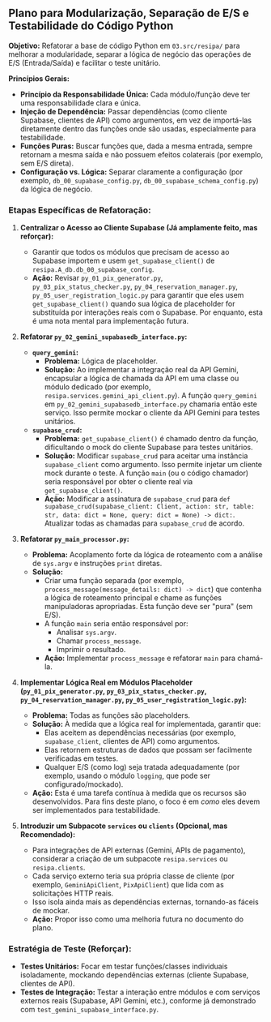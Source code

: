 ## Plano para Modularização, Separação de E/S e Testabilidade do Código Python

**Objetivo:** Refatorar a base de código Python em `03.src/resipa/` para melhorar a modularidade, separar a lógica de negócio das operações de E/S (Entrada/Saída) e facilitar o teste unitário.

**Princípios Gerais:**
*   **Princípio da Responsabilidade Única:** Cada módulo/função deve ter uma responsabilidade clara e única.
*   **Injeção de Dependência:** Passar dependências (como cliente Supabase, clientes de API) como argumentos, em vez de importá-las diretamente dentro das funções onde são usadas, especialmente para testabilidade.
*   **Funções Puras:** Buscar funções que, dada a mesma entrada, sempre retornam a mesma saída e não possuem efeitos colaterais (por exemplo, sem E/S direta).
*   **Configuração vs. Lógica:** Separar claramente a configuração (por exemplo, `db_00_supabase_config.py`, `db_00_supabase_schema_config.py`) da lógica de negócio.

### Etapas Específicas de Refatoração:

1.  **Centralizar o Acesso ao Cliente Supabase (Já amplamente feito, mas reforçar):**
    *   Garantir que todos os módulos que precisam de acesso ao Supabase importem e usem `get_supabase_client()` de `resipa.A_db.db_00_supabase_config`.
    *   **Ação:** Revisar `py_01_pix_generator.py`, `py_03_pix_status_checker.py`, `py_04_reservation_manager.py`, `py_05_user_registration_logic.py` para garantir que eles usem `get_supabase_client()` quando sua lógica de placeholder for substituída por interações reais com o Supabase. Por enquanto, esta é uma nota mental para implementação futura.

2.  **Refatorar `py_02_gemini_supabasedb_interface.py`:**
    *   **`query_gemini`:**
        *   **Problema:** Lógica de placeholder.
        *   **Solução:** Ao implementar a integração real da API Gemini, encapsular a lógica de chamada da API em uma classe ou módulo dedicado (por exemplo, `resipa.services.gemini_api_client.py`). A função `query_gemini` em `py_02_gemini_supabasedb_interface.py` chamaria então este serviço. Isso permite mockar o cliente da API Gemini para testes unitários.
    *   **`supabase_crud`:**
        *   **Problema:** `get_supabase_client()` é chamado dentro da função, dificultando o mock do cliente Supabase para testes unitários.
        *   **Solução:** Modificar `supabase_crud` para aceitar uma instância `supabase_client` como argumento. Isso permite injetar um cliente mock durante o teste. A função `main` (ou o código chamador) seria responsável por obter o cliente real via `get_supabase_client()`.
        *   **Ação:** Modificar a assinatura de `supabase_crud` para `def supabase_crud(supabase_client: Client, action: str, table: str, data: dict = None, query: dict = None) -> dict:`. Atualizar todas as chamadas para `supabase_crud` de acordo.

3.  **Refatorar `py_main_processor.py`:**
    *   **Problema:** Acoplamento forte da lógica de roteamento com a análise de `sys.argv` e instruções `print` diretas.
    *   **Solução:**
        *   Criar uma função separada (por exemplo, `process_message(message_details: dict) -> dict`) que contenha a lógica de roteamento principal e chame as funções manipuladoras apropriadas. Esta função deve ser "pura" (sem E/S).
        *   A função `main` seria então responsável por:
            *   Analisar `sys.argv`.
            *   Chamar `process_message`.
            *   Imprimir o resultado.
        *   **Ação:** Implementar `process_message` e refatorar `main` para chamá-la.

4.  **Implementar Lógica Real em Módulos Placeholder (`py_01_pix_generator.py`, `py_03_pix_status_checker.py`, `py_04_reservation_manager.py`, `py_05_user_registration_logic.py`):**
    *   **Problema:** Todas as funções são placeholders.
    *   **Solução:** À medida que a lógica real for implementada, garantir que:
        *   Elas aceitem as dependências necessárias (por exemplo, `supabase_client`, clientes de API) como argumentos.
        *   Elas retornem estruturas de dados que possam ser facilmente verificadas em testes.
        *   Qualquer E/S (como log) seja tratada adequadamente (por exemplo, usando o módulo `logging`, que pode ser configurado/mockado).
    *   **Ação:** Esta é uma tarefa contínua à medida que os recursos são desenvolvidos. Para fins deste plano, o foco é em *como* eles devem ser implementados para testabilidade.

5.  **Introduzir um Subpacote `services` ou `clients` (Opcional, mas Recomendado):**
    *   Para integrações de API externas (Gemini, APIs de pagamento), considerar a criação de um subpacote `resipa.services` ou `resipa.clients`.
    *   Cada serviço externo teria sua própria classe de cliente (por exemplo, `GeminiApiClient`, `PixApiClient`) que lida com as solicitações HTTP reais.
    *   Isso isola ainda mais as dependências externas, tornando-as fáceis de mockar.
    *   **Ação:** Propor isso como uma melhoria futura no documento do plano.

### Estratégia de Teste (Reforçar):

*   **Testes Unitários:** Focar em testar funções/classes individuais isoladamente, mockando dependências externas (cliente Supabase, clientes de API).
*   **Testes de Integração:** Testar a interação entre módulos e com serviços externos reais (Supabase, API Gemini, etc.), conforme já demonstrado com `test_gemini_supabase_interface.py`.
